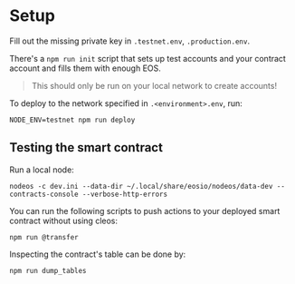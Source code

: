 # Setup

Fill out the missing private key in `.testnet.env`, `.production.env`.

There's a `npm run init` script that sets up test accounts and your contract account and fills them with enough EOS.

> This should only be run on your local network to create accounts!

To deploy to the network specified in `.<environment>.env`, run:

```
NODE_ENV=testnet npm run deploy
```


## Testing the smart contract
Run a local node:

```
nodeos -c dev.ini --data-dir ~/.local/share/eosio/nodeos/data-dev --contracts-console --verbose-http-errors
```

You can run the following scripts to push actions to your deployed smart contract without using cleos:

```
npm run @transfer
```

Inspecting the contract's table can be done by:

```
npm run dump_tables
```